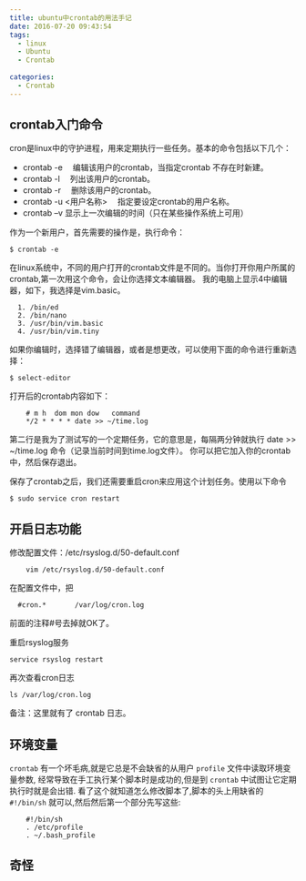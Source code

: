 ```yaml
---
title: ubuntu中crontab的用法手记
date: 2016-07-20 09:43:54
tags:
  - linux
  - Ubuntu
  - Crontab
  
categories:
  - Crontab
---
```


## crontab入门命令

cron是linux中的守护进程，用来定期执行一些任务。基本的命令包括以下几个：

- crontab -e 　编辑该用户的crontab，当指定crontab 不存在时新建。
- crontab -l 　列出该用户的crontab。
- crontab -r 　删除该用户的crontab。
- crontab -u <用户名称> 　指定要设定crontab的用户名称。
- crontab –v 显示上一次编辑的时间（只在某些操作系统上可用）


作为一个新用户，首先需要的操作是，执行命令：

```
$ crontab -e    
```

在linux系统中，不同的用户打开的crontab文件是不同的。当你打开你用户所属的crontab,第一次用这个命令，会让你选择文本编辑器。
我的电脑上显示4中编辑器，如下，我选择是vim.basic。

```
  1. /bin/ed         
  2. /bin/nano      
  3. /usr/bin/vim.basic              
  4. /usr/bin/vim.tiny  
```

如果你编辑时，选择错了编辑器，或者是想更改，可以使用下面的命令进行重新选择：

```
$ select-editor    
```

打开后的crontab内容如下：

```
    # m h  dom mon dow   command      
    */2 * * * * date >> ~/time.log 
```

第二行是我为了测试写的一个定期任务，它的意思是，每隔两分钟就执行 date >> ~/time.log 命令（记录当前时间到time.log文件）。
你可以把它加入你的crontab中，然后保存退出。

保存了crontab之后，我们还需要重启cron来应用这个计划任务。使用以下命令

```
$ sudo service cron restart     
```

## 开启日志功能


修改配置文件：/etc/rsyslog.d/50-default.conf

```
    vim /etc/rsyslog.d/50-default.conf   
```

在配置文件中，把

```
  #cron.*       /var/log/cron.log                
```

前面的注释#号去掉就OK了。


重启rsyslog服务

```
service rsyslog restart  
```


再次查看cron日志

```
ls /var/log/cron.log  
```

备注：这里就有了 crontab 日志。



## 环境变量

`crontab` 有一个坏毛病,就是它总是不会缺省的从用户 `profile` 文件中读取环境变量参数,
经常导致在手工执行某个脚本时是成功的,但是到 `crontab` 中试图让它定期执行时就是会出错.
看了这个就知道怎么修改脚本了,脚本的头上用缺省的 `#!/bin/sh` 就可以,然后然后第一个部分先写这些:

```
    #!/bin/sh
    . /etc/profile
    . ~/.bash_profile
```

## 奇怪